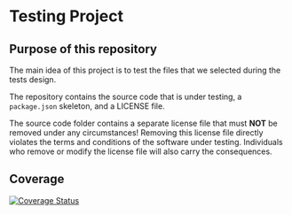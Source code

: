 # Testing Project

## Purpose of this repository

The main idea of this project is to test the files that we selected during the tests design.

The repository contains the source code that is under testing, a `package.json` skeleton, and a LICENSE file.

The source code folder contains a separate license file that must **NOT** be removed under any circumstances!
Removing this license file directly violates the terms and conditions of the software under testing.
Individuals who remove or modify the license file will also carry the consequences.

## Coverage

[![Coverage Status](https://coveralls.io/repos/github/kisl55a/compse200/badge.svg)](https://coveralls.io/github/kisl55a/compse200)